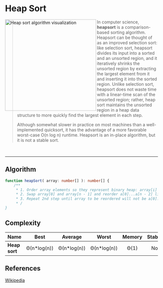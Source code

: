# Heap Sort

<img
    align="left" width="300px" alt="Heap sort algorithm visualization"
    src="https://upload.wikimedia.org/wikipedia/commons/4/4d/Heapsort-example.gif"
/>

> In computer science, **heapsort** is a comparison-based sorting algorithm. Heapsort can be thought of as an
> improved selection sort: like selection sort, heapsort divides its input into a sorted and an unsorted
> region, and it iteratively shrinks the unsorted region by extracting the largest element from it and
> inserting it into the sorted region. Unlike selection sort, heapsort does not waste time with a
> linear-time scan of the unsorted region; rather, heap sort maintains the unsorted region in a heap data
> structure to more quickly find the largest element in each step.
>
> Although somewhat slower in practice on most machines than a well-implemented quicksort, it has the
> advantage of a more favorable worst-case O(n log n) runtime. Heapsort is an in-place algorithm,
> but it is not a stable sort.

<br clear="both"/>

---

## Algorithm

```TypeScript
function heapSort( array: number[] ): number[] {
    /**
     * 1. Order array elements so they represent binary heap: array[i] >= array[2 * i + 1] && array[i] >= array[2 * i + 2], 0 <= i < n / 2
     * 2. Swap array[0] and array[n - 1] and reorder a[0]...a[n - 2] like in 1st step.
     * 3. Repeat 2nd step until array to be reordered will not be a[0].
     * /
}
```

## Complexity

| Name             | Best        | Average     | Worst       | Memory  | Stable  |
| -----------------| :---------: | :---------: | :---------: | :-----: | :-----: |
| **Heap sort**    | Θ(n*log(n)) | Θ(n*log(n)) | Θ(n*log(n)) | Θ(1)    | No      |

## References

[Wikipedia](https://en.wikipedia.org/wiki/Heapsort)
